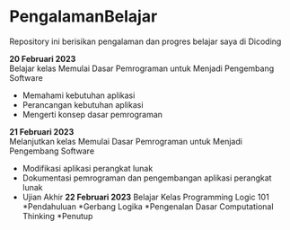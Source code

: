 # PengalamanBelajar
Repository ini berisikan pengalaman dan progres belajar saya di Dicoding

**20 Februari 2023**  
Belajar kelas Memulai Dasar Pemrograman untuk Menjadi Pengembang Software
  * Memahami kebutuhan aplikasi 
  * Perancangan kebutuhan aplikasi
  * Mengerti konsep dasar pemrograman
  
**21 Februari 2023**  
Melanjutkan kelas Memulai Dasar Pemrograman untuk Menjadi Pengembang Software
 * Modifikasi aplikasi perangkat lunak
 * Dokumentasi pemrograman dan pengembangan aplikasi perangkat lunak
 * Ujian Akhir
**22 Februari 2023**
Belajar Kelas Programming Logic 101
 *Pendahuluan
 *Gerbang Logika
 *Pengenalan Dasar Computational Thinking 
 *Penutup
